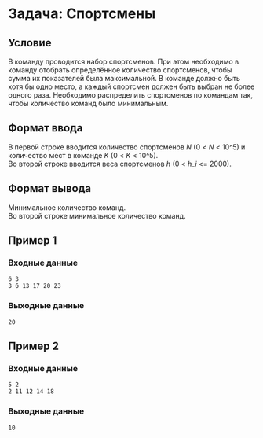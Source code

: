 # Задача: Спортсмены

## Условие

В команду проводится набор спортсменов. При этом необходимо в команду отобрать определённое количество спортсменов, чтобы сумма их показателей была максимальной. В команде должно быть хотя бы одно место, а каждый спортсмен должен быть выбран не более одного раза. Необходимо распределить спортсменов по командам так, чтобы количество команд было минимальным.

## Формат ввода

В первой строке вводится количество спортсменов _N_ (0 < _N_ < 10^5) и количество мест в команде _K_ (0 < _K_ < 10^5).  
Во второй строке вводится веса спортсменов _h_ (0 < _h_i_ <= 2000).

## Формат вывода

Минимальное количество команд.  
Во второй строке минимальное количество команд.

## Пример 1

### Входные данные
```
6 3
3 6 13 17 20 23
```

### Выходные данные
```
20
```

## Пример 2

### Входные данные
```
5 2
2 11 12 14 18
```

### Выходные данные
```
10
```